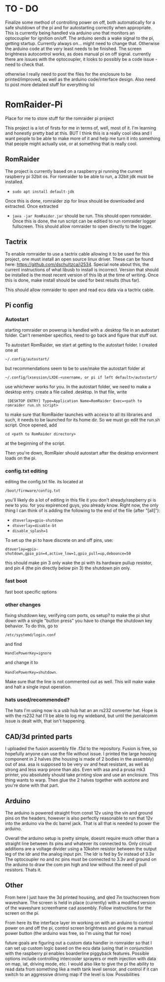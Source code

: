 # TO - DO
Finalize some method of controlling power on off, both automatically for a safe shutdown of the
pi and for autostarting correctly when appropriate. This is currently being handled via arduino uno
that monitors an optocoupler for ignition on/off. The arduino sends a wake signal to the pi, getting
startup. Currently always on... might need to change that. Otherwise the arduino code at the very 
least needs to be finished. The screen brightness autocontrol works, as does manual pi on off signal.
currently there are issues with the optocoupler, it looks to possibly be a code issue - need to check that.

otherwise I really need to post the files for the enclosure to be printed/improved, as well as the arduino
code/interface design. Also need to post more detailed stuff for everything lol
# RomRaider-Pi
Place for me to store stuff for the romraider pi project

This project is a lot of firsts for me in terms of, well, most of it. I'm learning and honestly pretty
bad at this. BUT I think this is a really cool idea and I want people to be able to make more of it and
help me turn it into something that people might actually use, or at something that is really cool.
## RomRaider
The project is currently based on a raspberry pi running the current raspberry pi 32bit os.
For romraider to be able to run, a 32bit jdk must be installed. 
- `sudo apt install default-jdk`

Once this is done, romraider zip for linux should be downloaded and extracted. Once extracted

- `java -jar RomRaider.jar`
should be run. This should open romraider. Once this is done, the run script can be editied to
run romraider logger fullscreen. This should allow romraider to open directly to the logger.
## Tactrix
To enable romraider to use a tactrix cable allowing it to be used for this project, one must 
install an open source linux driver. These can be found here:
https://github.com/dschultzca/j2534. Special note about this, the current
instructions of what libusb to install is incorrect. Version that should be installed is 
the most recent version of this lib at the time of writing. Once this is done, make install
should be used for best results (thus far). 

This should allow romraider to open and read ecu data via a tactrix cable.
## Pi config
### Autostart
starting romraider on powerup is handled with a .desktop file in an autostart folder.
Can't remember specifics, need to go back and figure that stuff out.

To autostart RomRaider, we start at getting to the autostart folder. I created one at 

`~/.config/autostart/`

but recommendations seem to be to use/make the autostart folder at 

`~/.config/lxsession/LXDE-<username, or pi if left default>/autostart/`

use whichever works for you. In the autostart folder, we need to make a desktop entry.
create a file called <filename>.desktop. In that file, write 

` [DESKTOP ENTRY]
 Type=Application
 Name=RomRaider
 Exec=<path to romraider run.sh script>`

to make sure that RomRaider launches with access to all its libraries and such, it needs 
to be launched for its home dir. So we must go edit the run.sh script. Once opened, add

`cd <path to RomRaider directory>`

at the beginning of the script.

Then you're down, RomRaier should autostart after the desktop enviorment loads on the pi.
### config.txt editing
editing the config.txt file. its located at 

`/boot/firmware/config.txt`

you'll likely do a lot of editing in this file it you don't already/raspberry pi is new to you.
for you expirenced guys, you already know.
Right now, the only thing I can think of is adding the following to the end of the file (after "[all]"):
- `dtoverlay=gpio-shutdown`
- `dtoverlay=disable-bt`
- `disable_splash=1`

To set up the pi to have discrete on and off pins, use:

`dtoverlay=gpio-shutdown,gpio_pin=4,active_low=1,gpio_pull=up,debounce=50`

this should make pin 3 only wake the pi with its hardware pullup resistor, and pin 4 (the pin directly below pin 3) the shutdown pin only.
### fast boot
fast boot specific options
### other changes
fixing shutdown key, verifying com ports, os setup?
to make the pi shut down with a single "button press" you have to change the shutdown key behavior. To do this, go to 

`/etc/systemd/login.conf`

and find 

`HandlePowerKey=ignore`

and change it to 

`HandlePowerKey=shutdown`.

Make sure that the line is not commented out as well. This will make wake and halt a single input operation.
### hats used/recommended? 
The hats I'm using now is a usb hub hat an an rs232 converter hat.
Hope is with the rs232 hat I'll be able to log my wideband, but until the jserialcomm issue is dealt
with, that isn't happening.
## CAD/3d printed parts
I uploaded the fusion assembly file .f3d to the repository. Fusion is free, so hopefully anyone can
use the file without issue.
I printed the large housing component in 2 halves (the housing is made of 2 bodies in the assembly)
out of asa. asa is supposed to be very uv and heat resistant, as well as strong and less warp prone 
than abs. Even with asa and a prusa mk3 printer, you absolutely should take printing slow and use an 
enclosure. This thing wants to warp. Then glue the 2 halves together with acetone and you're done 
with that part.
## Arduino
The arduino is powered straight from const 12v using the vin and ground pins on the headers, however is also perfectly reasonable to 
run that 12v into the arduino via the dc barrel jack. That is all that is needed to power the arduino.

Overall the arduino setup is pretty simple, doesnt require much other than a straight line between its pins and whatever its connected to.
Only circuit additions are a voltage divider using a 10kohm resistor between the output leg of the ldr and the analog input pin. The ldr is fed by 5v instead of 3.3v
The optocoupler no and nc pins must be connected to 3.3v and ground on the arduino to draw the com pin high and low without the need of pull
resistors. Thats it.
## Other
From here I just have the 3d printed housing, and qled 7in touchscreen from waveshare.
The screen is held in place (currently) with a modified version of the waveshare screenframe
cad assembly. Follow instructions for the screen on the pi. 

From here its the interface layer im working on with an arduino to control power on and off the pi,
control screen brightness and give me a manual power button (the arduino was free, so I'm using that 
for now)

future goals are figuring out a custom data handler in romraider so that I can set up custom logic
based on the ecu data (using that in conjunction with the raspberry pi enables boarderline piggyback
features. Possible options include controlling intercooler sprayers or meth injection with data on
map, iat, driving mode, etc. I would also like to give the pi the ability to read data from something
like a meth tank level sensor, and control if it can switch to an aggressive driving map if the level is 
low. Possibilities
